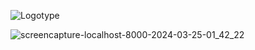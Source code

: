 ![Logotype](https://github.com/DIILEESHA/Reisen/assets/89340276/91e82b33-48e6-4b1a-9811-0e4308964f50)


![screencapture-localhost-8000-2024-03-25-01_42_22](https://github.com/DIILEESHA/Reisen/assets/89340276/8aa6afe2-9222-4890-b52d-3c28c08f187d)
